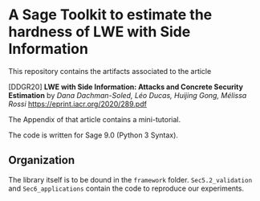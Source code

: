 # A Sage Toolkit to estimate the hardness of LWE with Side Information

This repository contains the artifacts associated to the article

[DDGR20] **LWE with Side Information: Attacks and Concrete Security Estimation**
by _Dana Dachman-Soled, Léo Ducas, Huijing Gong, Mélissa Rossi_
https://eprint.iacr.org/2020/289.pdf

The Appendix of that article contains a mini-tutorial.

The code is written for Sage 9.0 (Python 3 Syntax).

## Organization
The library itself is to be dound in the `framework` folder. 
`Sec5.2_validation` and `Sec6_applications` contain the code to reproduce our experiments.
